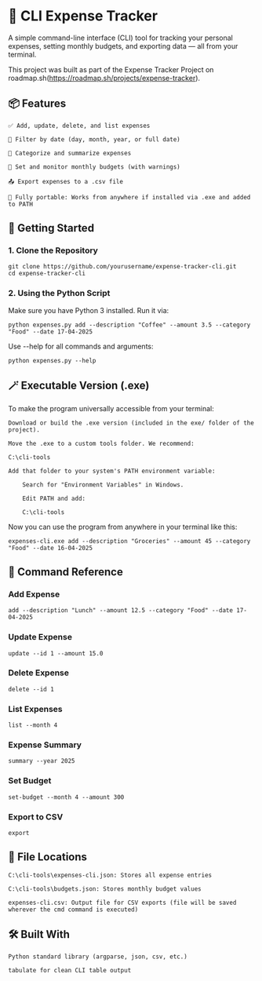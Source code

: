 <h1>🧾 CLI Expense Tracker</h1>

A simple command-line interface (CLI) tool for tracking your personal expenses, setting monthly budgets, and exporting data — all from your terminal.

This project was built as part of the Expense Tracker Project on roadmap.sh(https://roadmap.sh/projects/expense-tracker).
<h2>📦 Features</h2>

    ✅ Add, update, delete, and list expenses

    📅 Filter by date (day, month, year, or full date)

    💸 Categorize and summarize expenses

    🧮 Set and monitor monthly budgets (with warnings)

    📤 Export expenses to a .csv file

    🧰 Fully portable: Works from anywhere if installed via .exe and added to PATH

<h2>🚀 Getting Started</h2>
<h3>1. Clone the Repository</h3>

```
git clone https://github.com/yourusername/expense-tracker-cli.git
cd expense-tracker-cli
```

<h3>2. Using the Python Script</h3>

Make sure you have Python 3 installed. Run it via:

```
python expenses.py add --description "Coffee" --amount 3.5 --category "Food" --date 17-04-2025
```

Use --help for all commands and arguments:

```
python expenses.py --help
```

<h2>🪄 Executable Version (.exe)</h2>

To make the program universally accessible from your terminal:

    Download or build the .exe version (included in the exe/ folder of the project).

    Move the .exe to a custom tools folder. We recommend:

```
C:\cli-tools
```

    Add that folder to your system's PATH environment variable:

        Search for "Environment Variables" in Windows.

        Edit PATH and add:

        C:\cli-tools

Now you can use the program from anywhere in your terminal like this:

```
expenses-cli.exe add --description "Groceries" --amount 45 --category "Food" --date 16-04-2025
```

<h2>🧰 Command Reference</h2>
<h3>Add Expense</h3>

```
add --description "Lunch" --amount 12.5 --category "Food" --date 17-04-2025
```

<h3>Update Expense</h3>

```
update --id 1 --amount 15.0
```

<h3>Delete Expense</h3>

```
delete --id 1
```

<h3>List Expenses</h3>

```
list --month 4
```

<h3>Expense Summary</h3>

```
summary --year 2025
```

<h3>Set Budget</h3>

```
set-budget --month 4 --amount 300
```

<h3>Export to CSV</h3>

```
export
```

<h2>📁 File Locations</h2>

    C:\cli-tools\expenses-cli.json: Stores all expense entries

    C:\cli-tools\budgets.json: Stores monthly budget values

    expenses-cli.csv: Output file for CSV exports (file will be saved wherever the cmd command is executed)

<h2>🛠️ Built With</h2>

    Python standard library (argparse, json, csv, etc.)

    tabulate for clean CLI table output
